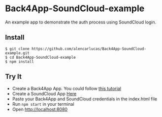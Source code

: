 # Back4App-SoundCloud-example
An example app to demonstrate the auth process using SoundCloud login.

## Install

    $ git clone https://github.com/alencarlucas/Back4App-SoundCloud-example.git
    $ cd Back4App-SoundCloud-example
    $ npm install

## Try It

  - Create a Back4App App. You could follow [this tutorial](https://www.back4app.com/docs/platform/get-started/new-parse-app)
  - Create a SoundCloud App [Here](http://soundcloud.com/you/apps/new)
  - Paste your Back4App and SoundCloud credentials in the index.html file
  - Run `npm start` in your terminal
  - Open [http://localhost:8080](http://localhost:8080)
